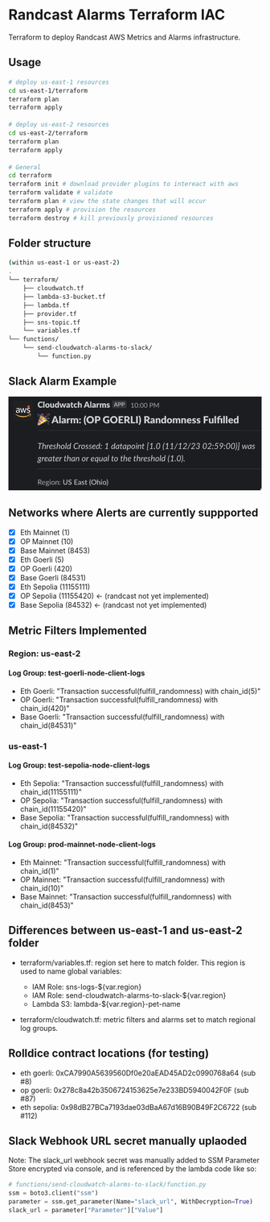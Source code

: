 # Randcast Alarms Terraform IAC

Terraform to deploy Randcast AWS Metrics and Alarms infrastructure. 


## Usage

```bash
# deploy us-east-1 resources
cd us-east-1/terraform
terraform plan
terraform apply

# deploy us-east-2 resources
cd us-east-2/terraform
terraform plan
terraform apply

# General
cd terraform
terraform init # download provider plugins to intereact with aws
terraform validate # validate
terraform plan # view the state changes that will occur
terraform apply # provision the resources
terraform destroy # kill previously provisioned resources 
```

## Folder structure
```bash
(within us-east-1 or us-east-2)
.
└── terraform/
    ├── cloudwatch.tf
    ├── lambda-s3-bucket.tf
    ├── lambda.tf
    ├── provider.tf
    ├── sns-topic.tf
    └── variables.tf
└── functions/
    └── send-cloudwatch-alarms-to-slack/
        └── function.py
```

## Slack Alarm Example
![](alarm_example.png)

## Networks where Alerts are currently suppported 
- [x] Eth Mainnet (1)
- [x] OP Mainnet (10)
- [x] Base Mainnet (8453)
- [x] Eth Goerli (5)  
- [x] OP Goerli (420)
- [x] Base Goerli (84531)
- [x] Eth Sepolia (11155111)
- [x] OP Sepolia (11155420) <- (randcast not yet implemented)
- [x] Base Sepolia (84532) <- (randcast not yet implemented)

## Metric Filters Implemented 

### Region: us-east-2
#### Log Group: test-goerli-node-client-logs 
- Eth Goerli: "Transaction successful(fulfill_randomness) with chain_id(5)"
- OP Goerli: "Transaction successful(fulfill_randomness) with chain_id(420)"
- Base Goerli: "Transaction successful(fulfill_randomness) with chain_id(84531)"

### us-east-1
#### Log Group: test-sepolia-node-client-logs
- Eth Sepolia: "Transaction successful(fulfill_randomness) with chain_id(11155111)"
- OP Sepolia: "Transaction successful(fulfill_randomness) with chain_id(11155420)"
- Base Sepolia: "Transaction successful(fulfill_randomness) with chain_id(84532)"

#### Log Group: prod-mainnet-node-client-logs
- Eth Mainnet: "Transaction successful(fulfill_randomness) with chain_id(1)"
- OP Mainnet: "Transaction successful(fulfill_randomness) with chain_id(10)"
- Base Mainnet: "Transaction successful(fulfill_randomness) with chain_id(8453)"

## Differences between us-east-1 and us-east-2 folder

- terraform/variables.tf: region set here to match folder. This region is used to name global variables:
  - IAM Role: sns-logs-${var.region} 
  - IAM Role: send-cloudwatch-alarms-to-slack-${var.region} 
  - Lambda S3: lambda-${var.region}-pet-name

- terraform/cloudwatch.tf: metric filters and alarms set to match regional log groups. 


## Rolldice contract locations (for testing)
- eth goerli: 0xCA7990A5639560Df0e20aEAD45AD2c0990768a64 (sub #8)
- op goerli: 0x278c8a42b3506724153625e7e233BD5940042F0F (sub #87)
- eth sepolia: 0x98dB27BCa7193dae03dBaA67d16B90B49F2C6722 (sub #112)

## Slack Webhook URL secret manually uplaoded
Note: The slack_url webhook secret was manually added to SSM Parameter Store encrypted via console, and is referenced by the lambda code like so: 

```python
# functions/send-cloudwatch-alarms-to-slack/function.py
ssm = boto3.client("ssm")
parameter = ssm.get_parameter(Name="slack_url", WithDecryption=True)
slack_url = parameter["Parameter"]["Value"]
```